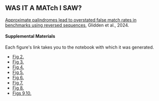 ## WAS IT A MATch I SAW?
<a href="https://www.biorxiv.org/content/10.1101/2023.06.19.545636v3">Approximate palindromes lead to overstated false match rates in benchmarks using reversed sequences</a>, Glidden et al., 2024.

#### Supplemental Materials
Each figure's link takes you to the notebook with which it was generated.
- [Fig 2.](LengthDistribution-SwissProt.ipynb)
- [Fig 3.](BLAST-SprotVariants.ipynb)
- [Fig 4.](BLAST-MaskedSprot.ipynb)
- [Fig 5.](Mutations.ipynb)
- [Fig 6.](Gumbel-SprotVariants.ipynb)
- [Fig 7.](LPSLCS-SwissProt.ipynb)
- [Fig 8.](LPSLCS-TrypticPeptides.ipynb)
- [Figs 9,10.](LPSLCS-Chromosome22.ipynb)

